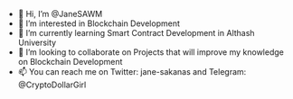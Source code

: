 - 👋 Hi, I’m @JaneSAWM
- 👀 I’m interested in Blockchain Development
- 🌱 I’m currently learning Smart Contract Development in Althash University
- 💞️ I’m looking to collaborate on Projects that will improve my knowledge on Blockchain Development
- 📫 You can reach me on Twitter: jane-sakanas and Telegram: @CryptoDollarGirl

<!---
JaneSAWM/JaneSAWM is a ✨ special ✨ repository because its `README.md` (this file) appears on your GitHub profile.
You can click the Preview link to take a look at your changes.
--->
